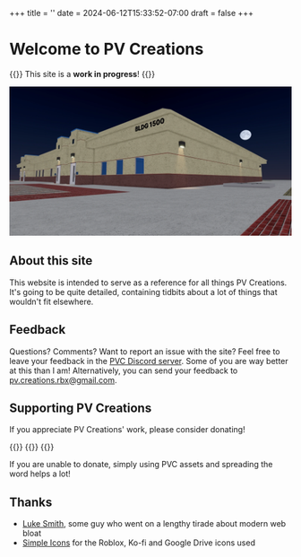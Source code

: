 +++
title = ''
date = 2024-06-12T15:33:52-07:00
draft = false
+++

# Welcome to PV Creations

{{<callout type="warning">}}
This site is a **work in progress**!
{{</callout>}}

![Building](images/main.webp)

## About this site

This website is intended to serve as a reference for all things PV Creations. It's going to be quite detailed, containing tidbits about a lot of things that wouldn't fit elsewhere.

## Feedback

Questions? Comments? Want to report an issue with the site? Feel free to leave your feedback in the [PVC Discord server](https://discord.gg/kFckVRv56b). Some of you are way better at this than I am! Alternatively, you can send your feedback to [pv.creations.rbx@gmail.com](mailto:pv.creations.rbx@gmail.com).

## Supporting PV Creations

If you appreciate PV Creations' work, please consider donating!

{{<cards>}}
    {{<card link="https://ko-fi.com/pvcreations" icon="kofi" title="Donate via Ko-fi">}}
{{</cards>}}

If you are unable to donate, simply using PVC assets and spreading the word helps a lot!

## Thanks

* [Luke Smith](https://www.youtube.com/watch?v=cvDyQUpaFf4), some guy who went on a lengthy tirade about modern web bloat
* [Simple Icons](https://icon-sets.iconify.design/simple-icons/) for the Roblox, Ko-fi and Google Drive icons used